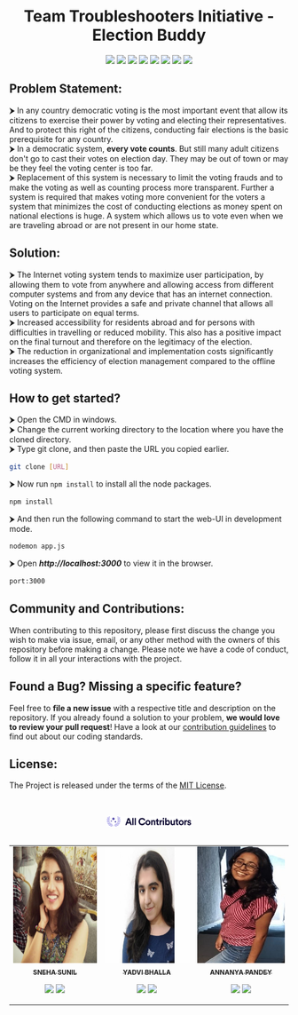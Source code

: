 <div align = "center">
    
# Team Troubleshooters Initiative - Election Buddy

![](https://img.shields.io/badge/HTML-239120?style=for-the-badge&logo=html5&logoColor=white)
![](https://img.shields.io/badge/CSS3-1572B6?style=for-the-badge&logo=css3&logoColor=white)
![](https://img.shields.io/badge/JavaScript-F7DF1E?style=for-the-badge&logo=javascript&logoColor=black)
![](https://img.shields.io/badge/MongoDB-4EA94B?style=for-the-badge&logo=mongodb&logoColor=white)
![](https://img.shields.io/badge/Node.js-43853D?style=for-the-badge&logo=node.js&logoColor=white)
![](https://img.shields.io/badge/Bootstrap-563D7C?style=for-the-badge&logo=bootstrap&logoColor=white)
![](https://img.shields.io/badge/Git-F05032?style=for-the-badge&logo=git&logoColor=white)
![](https://img.shields.io/badge/Visual_Studio_Code-0078D4?style=for-the-badge&logo=visual%20studio%20code&logoColor=white)

</div>


## Problem Statement:

⮞ In any country democratic voting is the most important event that allow its citizens to exercise their power by voting and electing their representatives. And to protect this right of the citizens, conducting fair elections is the basic prerequisite for any country. 
<br>
⮞ In a democratic system, **every vote counts**. But still many adult citizens don't go to cast their votes on election day. They may be out of town or may be they feel the voting center is too far. 
<br>
⮞ Replacement of this system is necessary to limit the voting frauds and to make the voting as well as counting process more transparent. Further a system is required that makes voting more convenient for the voters a system that minimizes the cost of conducting elections as money spent on national elections is huge. A system which allows us to vote even when we are traveling abroad or are not present in our home state. 

## Solution:

⮞ The Internet voting system tends to maximize user participation, by allowing them to vote from anywhere and allowing access from different computer systems and from any device that has an internet connection. Voting on the Internet provides a safe and private channel that allows all users to participate on equal terms. 
<br>
⮞ Increased accessibility for residents abroad and for persons with difficulties in travelling or reduced mobility. This also has a positive impact on the final turnout and therefore on the legitimacy of the election. 
<br>
⮞ The reduction in organizational and implementation costs significantly increases the efficiency of election management compared to the offline voting system.

## How to get started?

⮞ Open the CMD in windows.
<br>
⮞ Change the current working directory to the location where you have the cloned directory.
<br>
⮞ Type git clone, and then paste the URL you copied earlier.

```sh
git clone [URL]
```

⮞ Now run `npm install` to install all the node packages.

```sh
npm install
```

⮞ And then run the following command to start the web-UI in development mode. 

```sh
nodemon app.js
```
⮞ Open ***http://localhost:3000*** to view it in the browser.
```sh
port:3000
```

## Community and Contributions:
When contributing to this repository, please first discuss the change you wish to make via issue, email, or any other method with the owners of this repository before making a change. Please note we have a code of conduct, follow it in all your interactions with the project.

## Found a Bug? Missing a specific feature?

Feel free to **file a new issue** with a respective title and description on the repository. If you already found a solution to your problem, **we would love to review your pull request**! Have a look at our [contribution guidelines](https://github.com/yadvi12/Troubleshooters/blob/main/CONTRIBUTING.md) to find out about our coding standards.

## License:
The Project is released under the terms of the [MIT License](LICENSE).

</br>
</br>

<div align="center">
    <a href="https://allcontributors.org">
        <img width="30%" height="50%" src="/images/contribute.svg" alt="✨ All Contributors ✨" width="800px" />
    </a>
</div>

</br>
<div align="center">
<table>
  <tr align = "center">
       <td align="center"><a href="https://github.com/snehasunilnair"><img src="/images/WhatsApp Image 2021-05-02 at 11.04.54 AM.jpeg" width="220px" height="210px" alt=""/><br /><sub><b>SNEHA SUNIL</b></sub></a><br /><p align="center">
    
   <a href="https://www.linkedin.com/in/snehasunil/" alt="Linkedin"><img src="https://raw.githubusercontent.com/jayehernandez/jayehernandez/3f5402efef9a0ae89211a6e04609558e862ca616/readme/linkedin-fill.svg"></a>
    <a href="mailto:ss4795@srmist.edu.in" alt="Contact me"><img src="https://raw.githubusercontent.com/jayehernandez/jayehernandez/3f5402efef9a0ae89211a6e04609558e862ca616/readme/mail-fill.svg"></a>
   
  </p>
</td>
      
   <td align="center"><a href="https://github.com/yadvi12"><img src="/images/WhatsApp Image 2021-04-30 at 7.14.36 PM.jpeg" width="220px;" height="210px;" alt=""/><br /><sub><b>YADVI BHALLA</b></sub></a><br />
    <p align="center">
   
   <a href="https://www.linkedin.com/in/yadvibhalla1210" alt="Linkedin"><img src="https://raw.githubusercontent.com/jayehernandez/jayehernandez/3f5402efef9a0ae89211a6e04609558e862ca616/readme/linkedin-fill.svg"></a>
    <a href="mailto:yadvibhalla2002@gmail.com" alt="Contact me"><img src="https://raw.githubusercontent.com/jayehernandez/jayehernandez/3f5402efef9a0ae89211a6e04609558e862ca616/readme/mail-fill.svg"></a>
   
  </p>

</td>

 <td align="center"><a href="https://github.com/Annanya481"><img src="/images/Annanya-crop.jpeg" width="220px" height="210px" alt=""/><br /><sub><b>ANNANYA PANDEY</b></sub></a><br /><p align="center">
    
   <a href="https://www.linkedin.com/in/annanya-pandey-7a9043195/" alt="Linkedin"><img src="https://raw.githubusercontent.com/jayehernandez/jayehernandez/3f5402efef9a0ae89211a6e04609558e862ca616/readme/linkedin-fill.svg"></a>
    <a href="mailto:" alt="Contact me"><img src="https://raw.githubusercontent.com/jayehernandez/jayehernandez/3f5402efef9a0ae89211a6e04609558e862ca616/readme/mail-fill.svg"></a>
   
  </p>
</td>

   
   
  </tr>
  </table>
  </div>

